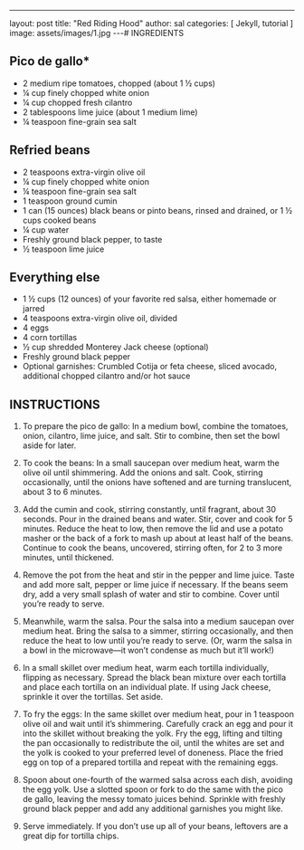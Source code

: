 ---
layout: post
title:  "Red Riding Hood"
author: sal
categories: [ Jekyll, tutorial ]
image: assets/images/1.jpg
---# INGREDIENTS

## Pico de gallo*
- 2 medium ripe tomatoes, chopped (about 1 ½ cups)
- ¼ cup finely chopped white onion
- ¼ cup chopped fresh cilantro
- 2 tablespoons lime juice (about 1 medium lime)
- ¼ teaspoon fine-grain sea salt


## Refried beans
- 2 teaspoons extra-virgin olive oil
- ¼ cup finely chopped white onion
- ¼ teaspoon fine-grain sea salt
- 1 teaspoon ground cumin
- 1 can (15 ounces) black beans or pinto beans, rinsed and drained, or 1 ½ cups cooked beans
- ¼ cup water
- Freshly ground black pepper, to taste
- ½ teaspoon lime juice

## Everything else
- 1 ½ cups (12 ounces) of your favorite red salsa, either homemade or jarred
- 4 teaspoons extra-virgin olive oil, divided
- 4 eggs
- 4 corn tortillas
- ½ cup shredded Monterey Jack cheese (optional)
- Freshly ground black pepper
- Optional garnishes: Crumbled Cotija or feta cheese, sliced avocado, additional chopped cilantro and/or hot sauce

## INSTRUCTIONS

1. To prepare the pico de gallo: In a medium bowl, combine the tomatoes, onion, cilantro, lime juice, and salt. Stir to combine, then set the bowl aside for later.

2. To cook the beans: In a small saucepan over medium heat, warm the olive oil until shimmering. Add the onions and salt. Cook, stirring occasionally, until the onions have softened and are turning translucent, about 3 to 6 minutes.

3. Add the cumin and cook, stirring constantly, until fragrant, about 30 seconds. Pour in the drained beans and water. Stir, cover and cook for 5 minutes. Reduce the heat to low, then remove the lid and use a potato masher or the back of a fork to mash up about at least half of the beans. Continue to cook the beans, uncovered, stirring often, for 2 to 3 more minutes, until thickened.

4. Remove the pot from the heat and stir in the pepper and lime juice. Taste and add more salt, pepper or lime juice if necessary. If the beans seem dry, add a very small splash of water and stir to combine. Cover until you’re ready to serve.

5. Meanwhile, warm the salsa. Pour the salsa into a medium saucepan over medium heat. Bring the salsa to a simmer, stirring occasionally, and then reduce the heat to low until you’re ready to serve. (Or, warm the salsa in a bowl in the microwave—it won’t condense as much but it’ll work!)

6. In a small skillet over medium heat, warm each tortilla individually, flipping as necessary. Spread the black bean mixture over each tortilla and place each tortilla on an individual plate. If using Jack cheese, sprinkle it over the tortillas. Set aside.

7. To fry the eggs: In the same skillet over medium heat, pour in 1 teaspoon olive oil and wait until it’s shimmering. Carefully crack an egg and pour it into the skillet without breaking the yolk. Fry the egg, lifting and tilting the pan occasionally to redistribute the oil, until the whites are set and the yolk is cooked to your preferred level of doneness. Place the fried egg on top of a prepared tortilla and repeat with the remaining eggs.

8. Spoon about one-fourth of the warmed salsa across each dish, avoiding the egg yolk. Use a slotted spoon or fork to do the same with the pico de gallo, leaving the messy tomato juices behind. Sprinkle with freshly ground black pepper and add any additional garnishes you might like.

9. Serve immediately. If you don’t use up all of your beans, leftovers are a great dip for tortilla chips.